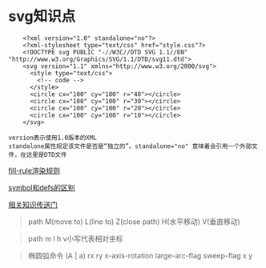 # svg知识点

```xhtml
    <?xml version="1.0" standalone="no"?>
    <?xml-stylesheet type="text/css" href="style.css"?>
    <!DOCTYPE svg PUBLIC "-//W3C//DTD SVG 1.1//EN" "http://www.w3.org/Graphics/SVG/1.1/DTD/svg11.dtd">
    <svg version="1.1" xmlns="http://www.w3.org/2000/svg">
      <style type="text/css">
        <!-- code -->
      </style>
      <circle cx="100" cy="100" r="40"></circle>
      <circle cx="100" cy="100" r="30"></circle>
      <circle cx="100" cy="100" r="20"></circle>
      <circle cx="100" cy="100" r="10"></circle>
    </svg>
```

>>>
    version表示使用1.0版本的XML
    standalone属性规定该文件是否是“独立的”。standalone="no" 意味着会引用一个外部文件，在这里是DTD文件
>>>

[fill-rule渲染规则](https://blog.csdn.net/wjnf012/article/details/72875739)

[symbol和defs的区别](https://blog.csdn.net/chy555chy/article/details/53364561)

[相关知识传送门](https://www.zhangxinxu.com/wordpress/2014/08/svg-viewport-viewbox-preserveaspectratio/)

> path  M(move to) L(line to) Z(close path) H(水平移动) V(垂直移动)

> path m l h v小写代表相对坐标

> 椭圆弧命令  (A | a)  rx  ry x-axis-rotation large-arc-flag sweep-flag x y
